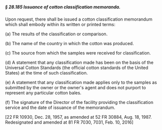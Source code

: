 ##### § 28.185 Issuance of cotton classification memoranda. #####

Upon request, there shall be issued a cotton classification memorandum which shall embody within its written or printed terms:

(a) The results of the classification or comparison.

(b) The name of the country in which the cotton was produced.

(c) The source from which the samples were received for classification.

(d) A statement that any classification made has been on the basis of the Universal Cotton Standards (the official cotton standards of the United States) at the time of such classification.

(e) A statement that any classification made applies only to the samples as submitted by the owner or the owner's agent and does not purport to represent any particular cotton bales.

(f) The signature of the Director of the facility providing the classification service and the date of issuance of the memorandum.

[22 FR 10930, Dec. 28, 1957, as amended at 52 FR 30884, Aug. 18, 1987. Redesignated and amended at 81 FR 7030, 7031, Feb. 10, 2016]
